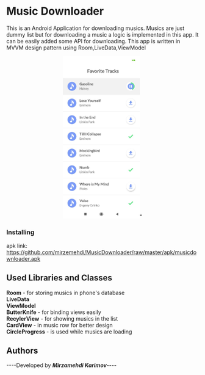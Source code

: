 # Music Downloader

 This is an Android Application for downloading musics. Musics are just dummy list but for downloading a music 
 a logic is implemented in this app. It can be easily added some API for downloading. This app is written in MVVM design pattern using Room,LiveData,ViewModel



 <p align="center">
<img src="screenshots/screenshot1.jpeg"  alt="screenshot1" height="50%" width="40%">"  </p>


### Installing
apk link:  https://github.com/mirzemehdi/MusicDownloader/raw/master/apk/musicdownloader.apk  


## Used Libraries and Classes

**Room** - for storing musics in phone's database  
**LiveData**   
**ViewModel**    
**ButterKnife** - for binding views easily  
**RecylerView** - for showing musics in the list      
**CardView** - in music row for better design    
**CircleProgress** - is used while musics are loading    





## Authors

----Developed by ***Mirzamehdi Karimov***----




